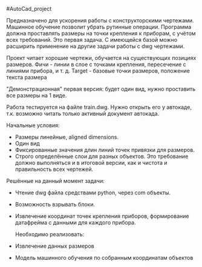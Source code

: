 #AutoCad_project

  Предназначено для ускорения работы с конструкторскими чертежами. Машинное обучение позволит убрать рутинные операции. Программа должна проставлять размеры на точки крепления к приборам, с учётом всех требований. Это первая задача. С имеющейся базой можно расширить применение на другие задачи работы с dwg чертежами.

  Проект читает хорошие чертежи, обучается на существующих позициях размеров. Фичи - линии в слое с точками крепления, пересечение с линиями прибора, и т. д. Target - базовые точки размеров, положение текста размера

  "Демонстрационная" первая версия: будет один вид, нужно проставить все размеры на 1 виде.

  Работа тестируется на файле train.dwg. Нужно открыть его у автокаде, т.к. возможно читать только активный документ автокада.
  
  
   Начальные условия:
  - Размеры линейные, aligned dimensions.
  - Один вид
  - Фиксированные значения длин линий точек привязки для размеров.
  - Строго определённые слои для разных объектов. Это требование должно выполняться и в итоговой версии, как и чистота и правильность всех чертежей.
  
  
   Решённые на данный момент задачи:  
  - Чтение dwg файла средствами python, через com объекты.
  - Возможность взрывать блоки.
  - Извлечение координат точек крепления приборов, формирование датафрейма с данными для каждого прибора.
 

  
    Необходимо реализовать:
   - Извлечение данных размеров
   - Модель машинного обучения по собранным координатам объектов

